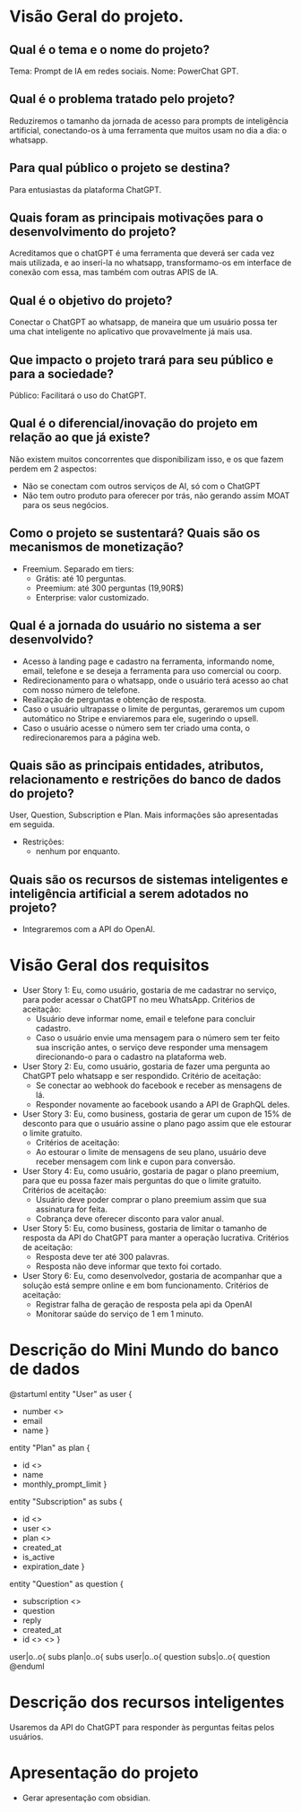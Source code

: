 # Visão Geral do projeto.
## Qual é o tema e o nome do projeto?
Tema: Prompt de IA em redes sociais. 
Nome: PowerChat GPT.

## Qual é o problema tratado pelo projeto?
Reduziremos o tamanho da jornada de acesso para prompts de inteligência artificial, conectando-os à uma ferramenta que muitos usam no dia a dia: o whatsapp.

## Para qual público o projeto se destina?
Para entusiastas da plataforma ChatGPT.

## Quais foram as principais motivações para o desenvolvimento do projeto?
Acreditamos que o chatGPT é uma ferramenta que deverá ser cada vez mais utilizada, e ao inserí-la no whatsapp, transformamo-os em interface de conexão com essa, mas também com outras APIS de IA. 

## Qual é o objetivo do projeto?
Conectar o ChatGPT ao whatsapp, de maneira que um usuário possa ter uma chat inteligente no aplicativo que provavelmente já mais usa.

## Que impacto o projeto trará para seu público e para a sociedade?
Público: Facilitará o uso do ChatGPT.

## Qual é o diferencial/inovação do projeto em relação ao que já existe?
Não existem muitos concorrentes que disponibilizam isso, e os que fazem perdem em 2 aspectos:
- Não se conectam com outros serviços de AI, só com o ChatGPT
- Não tem outro produto para oferecer por trás, não gerando assim MOAT para os seus negócios.

## Como o projeto se sustentará? Quais são os mecanismos de monetização? 
- Freemium. Separado em tiers:
    - Grátis: até 10 perguntas.
    - Preemium: até 300 perguntas (19,90R$)
    - Enterprise: valor customizado.

## Qual é a jornada do usuário no sistema a ser desenvolvido?
- Acesso à landing page e cadastro na ferramenta, informando nome, email, telefone e se deseja a ferramenta para uso comercial ou coorp.
- Redirecionamento para o whatsapp, onde o usuário terá acesso ao chat com nosso número de telefone.
- Realização de perguntas e obtenção de resposta.
- Caso o usuário ultrapasse o limite de perguntas, geraremos um cupom automático no Stripe e enviaremos para ele, sugerindo o upsell.
- Caso o usuário acesse o número sem ter criado uma conta, o redirecionaremos para a página web.

## Quais são as principais entidades, atributos, relacionamento e restrições do banco de dados do projeto?
User, Question, Subscription e Plan. Mais informações são apresentadas em seguida.

- Restrições: 
    - nenhum por enquanto.

## Quais são os recursos de sistemas inteligentes e inteligência artificial a serem adotados no projeto?
- Integraremos com a API do OpenAI.

# Visão Geral dos requisitos
- User Story 1: Eu, como usuário, gostaria de me cadastrar no serviço, para poder acessar o ChatGPT no meu WhatsApp.
    Critérios de aceitação: 
    - Usuário deve informar nome, email e telefone para concluir cadastro.
    - Caso o usuário envie uma mensagem para o número sem ter feito sua inscrição antes, o serviço deve responder uma mensagem direcionando-o para o cadastro na plataforma web.
- User Story 2: Eu, como usuário, gostaria de fazer uma pergunta ao ChatGPT pelo whatsapp e ser respondido.
    Critério de aceitação:
    - Se conectar ao webhook do facebook e receber as mensagens de lá.
    - Responder novamente ao facebook usando a API de GraphQL deles.
- User Story 3: Eu, como business, gostaria de gerar um cupon de 15% de desconto para que o usuário assine o plano pago assim que ele estourar o limite gratuito.
    - Critérios de aceitação:  
    - Ao estourar o limite de mensagens de seu plano, usuário deve receber mensagem com link e cupon para conversão.
- User Story 4: Eu, como usuário, gostaria de pagar o plano preemium, para que eu possa fazer mais perguntas do que o limite gratuito.
    Critérios de aceitação:
    - Usuário deve poder comprar o plano preemium assim que sua assinatura for feita.
    - Cobrança deve oferecer disconto para valor anual.
- User Story 5: Eu, como business, gostaria de limitar o tamanho de resposta da API do ChatGPT para manter a operação lucrativa.
    Critérios de aceitação:
    - Resposta deve ter até 300 palavras. 
    - Resposta não deve informar que texto foi cortado.
- User Story 6: Eu, como desenvolvedor, gostaria de acompanhar que a solução está sempre online e em bom funcionamento. 
    Critérios  de aceitação:
    - Registrar falha de geração de resposta pela api da OpenAI
    - Monitorar saúde do serviço de 1 em 1 minuto.

# Descrição do Mini Mundo do banco de dados
@startuml
entity "User" as user {
 * number <<PK>>
 * email
 * name
}

entity "Plan" as plan {
 * id <<PK>>
 * name
 * monthly_prompt_limit
}

entity "Subscription" as subs {
 * id <<PK>>
 * user <<FK>>
 * plan <<FK>>
 * created_at
 * is_active
 * expiration_date
}

entity "Question" as question {
 * subscription <<FK>>
 * question
 * reply
 * created_at
 * id <<PK>> <<generated>>
}

user|o..o{ subs
plan|o..o{ subs
user|o..o{ question
subs|o..o{ question    
@enduml

# Descrição dos recursos inteligentes
Usaremos da API do ChatGPT para responder às perguntas feitas pelos usuários.

# Apresentação do projeto
- Gerar apresentação com obsidian.